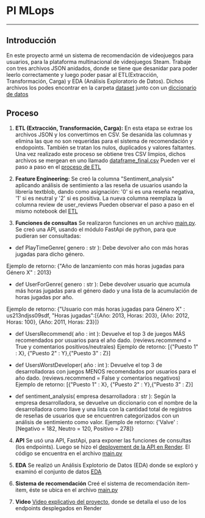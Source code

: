 # PI MLops

---

## Introducción

En este proyecto armé un sistema de recomendación de videojuegos para usuarios, para la plataforma multinacional de videojuegos Steam. Trabaje con tres archivos JSON anidados, donde se tiene que desanidar para poder leerlo correctamente y luego poder pasar al ETL(Extracción, Transformación, Carga) y EDA (Análisis Exploratorio de Datos). Dichos archivos los podes encontrar en la carpeta [dataset](https://github.com/MicaelaCallahuanca/PI_ML_STEAM/tree/main/datasets) junto con un [diccionario de datos](https://github.com/MicaelaCallahuanca/PI_ML_STEAM/blob/main/datasets/Diccionario%20de%20Datos%20STEAM.xlsx)

## Proceso

1. **ETL  (Extracción, Transformación, Carga):**
En esta etapa se extrae los archivos JSON y los convertimos en CSV. Se desanida las columnas y elimina las que no son requeridas para el sistema de recomendación y endopoints. También se tratan los nulos, duplicados y valores faltantes. Una vez realizado este proceso se obtiene tres CSV limpios, dichos archivos se mergean en uno llamado [dataframe_final.csv](https://github.com/MicaelaCallahuanca/PI_ML_STEAM/blob/main/dataframe_final.csv)
Pueden ver el paso a paso en el [proceso de ETL](https://github.com/MicaelaCallahuanca/PI_ML_STEAM/blob/main/ETL.ipynb)

2. **Feature Engineering:**
Se creó la columna "Sentiment_analysis" aplicando análisis de sentimiento a las reseña de usuarios usando la librería textblob, dando como asignación: '0' si es una reseña negativa, '1' si es neutral y '2' si es positiva. La nueva columna reemplaza la columna review de user_reviews
Pueden observar el paso a paso en el mismo notebook del [ETL](https://github.com/MicaelaCallahuanca/PI_ML_STEAM/blob/main/ETL.ipynb)

3. **Funciones de consultas**
Se realizaron funciones en un archivo [main.py](https://github.com/MicaelaCallahuanca/PI_ML_STEAM/blob/main/main.py). Se creó una API, usando el módulo FastApi de python, para que pudieran ser consultadas:

- def PlayTimeGenre( genero : str ): Debe devolver año con más horas jugadas para dicho género.

Ejemplo de retorno: {"Año de lanzamiento con más horas jugadas para Género X" : 2013}

- def UserForGenre( genero : str ): Debe devolver usuario que acumula más horas jugadas para el género dado y una lista de la acumulación de horas jugadas por año.

Ejemplo de retorno: {"Usuario con más horas jugadas para Género X" : us213ndjss09sdf, "Horas jugadas":[{Año: 2013, Horas: 203}, {Año: 2012, Horas: 100}, {Año: 2011, Horas: 23}]}

- def UsersRecommend( año : int ): Devuelve el top 3 de juegos MÁS recomendados por usuarios para el año dado. (reviews.recommend = True y comentarios positivos/neutrales)
Ejemplo de retorno: [{"Puesto 1" : X}, {"Puesto 2" : Y},{"Puesto 3" : Z}]

- def UsersWorstDeveloper( año : int ): Devuelve el top 3 de desarrolladoras con juegos MENOS recomendados por usuarios para el año dado. (reviews.recommend = False y comentarios negativos)
Ejemplo de retorno: [{"Puesto 1" : X}, {"Puesto 2" : Y},{"Puesto 3" : Z}]

- def sentiment_analysis( empresa desarrolladora : str ): Según la empresa desarrolladora, se devuelve un diccionario con el nombre de la desarrolladora como llave y una lista con la cantidad total de registros de reseñas de usuarios que se encuentren categorizados con un análisis de sentimiento como valor.
Ejemplo de retorno: {'Valve' : [Negativo = 182, Neutro = 120, Positivo = 278]}

4. **API**
Se usó una API, FastApi, para exponer las funciones de consultas (los endpoints). Luego se hizo el [deployement de la API en Render](https://pi-ml-steam-oc2n.onrender.com/docs). El código se encuentra en el archivo [main.py](https://github.com/MicaelaCallahuanca/PI_ML_STEAM/blob/main/main.py)

5. **EDA**
Se realizó un Análisis Explotorio de Datos (EDA) donde se exploró y examinó el conjunto de datos [EDA](https://github.com/MicaelaCallahuanca/PI_ML_STEAM/blob/main/EDA.ipynb)

6. **Sistema de recomendación**
Creé el sistema de recomendación item-item, éste se ubica en el archivo [main.py](https://github.com/MicaelaCallahuanca/PI_ML_STEAM/blob/main/main.py)

7. **Video**
[Video explicativo del proyecto](), donde se detalla el uso de los endpoints desplegados en Render
